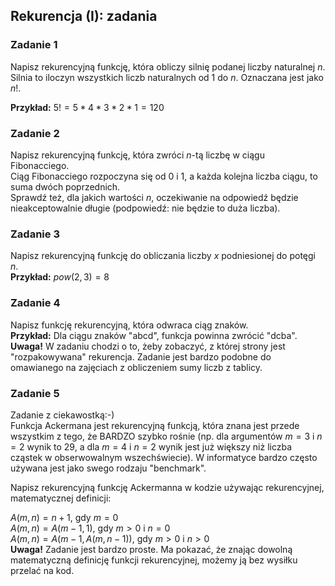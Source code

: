 ## Rekurencja (I): zadania

### Zadanie 1
Napisz rekurencyjną funkcję, która obliczy silnię podanej liczby naturalnej $n$.<br>
Silnia to iloczyn wszystkich liczb naturalnych od $1$ do $n$. Oznaczana jest jako $n!$.

**Przykład:** $5! = 5 * 4 * 3 * 2 * 1 = 120$

### Zadanie 2
Napisz rekurencyjną funkcję, która zwróci $n$-tą liczbę w ciągu Fibonacciego. <br>
Ciąg Fibonacciego rozpoczyna się od 0 i 1, a każda kolejna liczba ciągu, to suma dwóch poprzednich.<br>
Sprawdź też, dla jakich wartości $n$, oczekiwanie na odpowiedź będzie nieakceptowalnie długie (podpowiedź: nie będzie to duża liczba).

### Zadanie 3
Napisz rekurencyjną funkcję do obliczania liczby $x$ podniesionej do potęgi $n$.<br>
**Przykład:** $pow(2, 3) = 8$

### Zadanie 4
Napisz funkcję rekurencyjną, która odwraca ciąg znaków.<br>
**Przykład:** Dla ciągu znaków "abcd", funkcja powinna zwrócić "dcba".<br>
**Uwaga!** W zadaniu chodzi o to, żeby zobaczyć, z której strony jest "rozpakowywana" rekurencja. Zadanie jest bardzo podobne do omawianego na zajęciach z obliczeniem sumy liczb z tablicy.

### Zadanie 5
Zadanie z ciekawostką:-) <br>
Funkcja Ackermana jest rekurencyjną funkcją, która znana jest przede wszystkim z tego, że BARDZO szybko rośnie (np. dla argumentów $m=3$ i $n=2$ wynik to 29, a dla $m=4$ i $n=2$ wynik jest już większy niż liczba cząstek w obserwowalnym wszechświecie). W informatyce bardzo często używana jest jako swego rodzaju "benchmark".

Napisz rekurencyjną funkcję Ackermanna w kodzie używając rekurencyjnej, matematycznej definicji:

$A(m, n) = n + 1$, gdy $m = 0$<br>
$A(m, n) = A(m-1, 1)$, gdy $m > 0$ i $n = 0$<br>
$A(m, n) = A(m-1, A(m, n-1))$, gdy $m > 0$ i $n > 0$<br>
**Uwaga!** Zadanie jest bardzo proste. Ma pokazać, że znając dowolną matematyczną definicję funkcji rekurencyjnej, możemy ją bez wysiłku przelać na kod.
